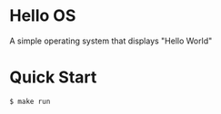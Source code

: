 # Hello OS

A simple operating system that displays "Hello World"

# Quick Start

```console
$ make run
```
